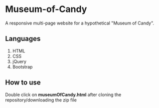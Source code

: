 # Museum-of-Candy
A responsive multi-page website for a hypothetical "Museum of Candy". 
## Languages 
1. HTML
2. CSS
3. jQuery
4. Bootstrap
## How to use
Double click on **museumOfCandy.html** after cloning the repository/downloading the zip file
